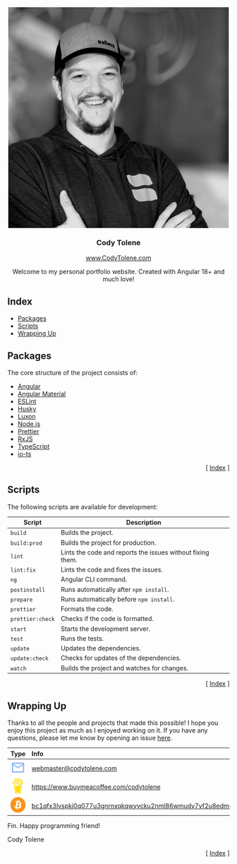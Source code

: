 <div align="center">
  <img align="center" src="src/assets/images/cody.png" />
  <h3 align="center">Cody Tolene</h3>
  <a href="https://www.codytolene.com">www.CodyTolene.com</a>
  <p align="center">
    Welcome to my personal portfolio website. Created with Angular 18+ and much love!
  </p>
</div>

<!---------------------------------------------------------------------------->
<!---------------------------------------------------------------------------->
<!---------------------------------------------------------------------------->

## Index <a name="index"></a>

- [Packages](#packages)
- [Scripts](#scripts)
- [Wrapping Up](#wrapping-up)

<!---------------------------------------------------------------------------->
<!---------------------------------------------------------------------------->
<!---------------------------------------------------------------------------->

## Packages <a name="packages"></a>

The core structure of the project consists of:

- [Angular][link-angular]
- [Angular Material][link-angular-material]
- [ESLint][link-eslint]
- [Husky][link-husky]
- [Luxon][link-luxon]
- [Node.js][link-node-js]
- [Prettier][link-prettier]
- [RxJS][link-rxjs]
- [TypeScript][link-typescript]
- [io-ts][link-io-ts]

<p align="right">[ <a href="#index">Index</a> ]</p>

<!---------------------------------------------------------------------------->
<!---------------------------------------------------------------------------->
<!---------------------------------------------------------------------------->

## Scripts <a name="scripts"></a>

The following scripts are available for development:

| Script                  | Description                                                |
| ----------------------- | ---------------------------------------------------------- |
| `build`                 | Builds the project.                                        |
| `build:prod`            | Builds the project for production.                         |
| `lint`                  | Lints the code and reports the issues without fixing them. |
| `lint:fix`              | Lints the code and fixes the issues.                       |
| `ng`                    | Angular CLI command.                                       |
| `postinstall`           | Runs automatically after `npm install`.                    |
| `prepare`               | Runs automatically before `npm install`.                   |
| `prettier`              | Formats the code.                                          |
| `prettier:check`        | Checks if the code is formatted.                           |
| `start`                 | Starts the development server.                             |
| `test`                  | Runs the tests.                                            |
| `update`                | Updates the dependencies.                                  |
| `update:check`          | Checks for updates of the dependencies.                    |
| `watch`                 | Builds the project and watches for changes.                |

<p align="right">[ <a href="#index">Index</a> ]</p>

<!---------------------------------------------------------------------------->
<!---------------------------------------------------------------------------->
<!---------------------------------------------------------------------------->

## Wrapping Up <a name="wrapping-up"></a>

Thanks to all the people and projects that made this possible! I hope you enjoy this project as much as I enjoyed working on it. If you have any questions, please let me know by opening an issue [here][link-url-new-issue].

| Type                                                                      | Info                                                                      |
| :------------------------------------------------------------------------ | :------------------------------------------------------------------------ |
| <img width="48" src=".github/images/ng-icons/email.svg" />                | webmaster@codytolene.com                                                  |
| <img width="48" src=".github/images/simple-icons/buymeacoffee.svg" />     | https://www.buymeacoffee.com/codytolene                                   |
| <img width="48" src=".github/images/simple-icons/bitcoin-btc-logo.svg" /> | [bc1qfx3lvspkj0q077u3gnrnxqkqwyvcku2nml86wmudy7yf2u8edmqq0a5vnt][url-btc] |

Fin. Happy programming friend!

Cody Tolene

<p align="right">[ <a href="#index">Index</a> ]</p>

<!---------------------------------------------------------------------------->
<!---------------------------------------------------------------------------->
<!---------------------------------------------------------------------------->

<!-- LINK REFERENCES -->

[link-angular]: https://angular.io/
[link-angular-material]: https://material.angular.io/
[link-eslint]: https://eslint.org/
[link-husky]: https://typicode.github.io/husky/
[link-io-ts]: https://gcanti.github.io/io-ts/
[link-luxon]: https://moment.github.io/luxon/
[link-node-js]: https://nodejs.org/en/
[link-prettier]: https://prettier.io/
[link-rxjs]: https://rxjs.dev/
[link-typescript]: https://www.typescriptlang.org/
[link-url-new-issue]: https://github.com/CodyTolene/codytolene.github.io/issues
[url-btc]: https://explorer.btc.com/btc/address/bc1qfx3lvspkj0q077u3gnrnxqkqwyvcku2nml86wmudy7yf2u8edmqq0a5vnt
